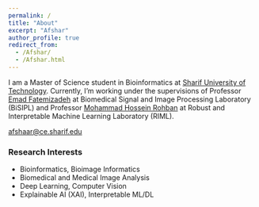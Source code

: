 ```yaml
---
permalink: /
title: "About"
excerpt: "Afshar"
author_profile: true
redirect_from:
  - /Afshar/
  - /Afshar.html
---
```



I am a Master of Science student in Bioinformatics at [Sharif University of Technology](https://en.sharif.edu/). Currently, I’m working under the supervisions of Professor [Emad Fatemizadeh](https://ee.sharif.edu/~fatemizadeh/) at Biomedical Signal and Image Processing Laboratory (BiSIPL) and Professor [Mohammad Hossein Rohban](http://sharif.ir/~rohban/) at Robust and Interpretable Machine Learning Laboratory (RIML).

[afshaar@ce.sharif.edu](mailto:afshaar@ce.sharif.edu)

### Research Interests

* Bioinformatics, Bioimage Informatics
* Biomedical and Medical Image Analysis
* Deep Learning, Computer Vision
* Explainable AI (XAI), Interpretable ML/DL
